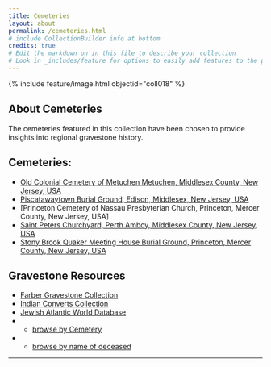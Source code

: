 ```yaml
---
title: Cemeteries
layout: about
permalink: /cemeteries.html
# include CollectionBuilder info at bottom
credits: true
# Edit the markdown on in this file to describe your collection
# Look in _includes/feature for options to easily add features to the page
---
```


{% include feature/image.html objectid="coll018" %}

## About Cemeteries

The cemeteries featured in this collection have been chosen to provide insights into regional gravestone history. 

## Cemeteries:
- [Old Colonial Cemetery of Metuchen Metuchen, Middlesex County, New Jersey, USA](https://lauraleibman.github.io/NJCem/metuchen)
- [Piscatawaytown Burial Ground, Edison, Middlesex, New Jersey, USA](https://lauraleibman.github.io/NJCem/piscataway)
- [Princeton Cemetery of Nassau Presbyterian Church, Princeton, Mercer County, New Jersey, USA]
- [Saint Peters Churchyard, Perth Amboy, Middlesex County, New Jersey, USA](https://lauraleibman.github.io/NJCem/browse.html#Saint%20Peters%20Churchyard%20Cemetery)
- [Stony Brook Quaker Meeting House Burial Ground, Princeton, Mercer County, New Jersey, USA](https://lauraleibman.github.io/NJCem/browse.html#Stony%20Brook%20Quaker%20Meeting%20House%20Burial%20Ground)

## Gravestone Resources
- [Farber Gravestone Collection](https://www.davidrumsey.com/farber/)
- [Indian Converts Collection](https://rdc.reed.edu/c/colhist/home/)
- [Jewish Atlantic World Database](https://rdc.reed.edu/c/jewishatl/home/)
- - [browse by Cemetery](https://rdc.reed.edu/c/jewishatl/home/cemetery-location)
- - [browse by name of deceased](https://rdc.reed.edu/c/jewishatl/home/firstname)
---
